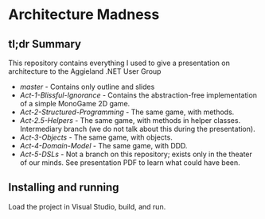 Architecture Madness
====================

tl;dr Summary
-------------
This repository contains everything I used to give a presentation on architecture to the Aggieland .NET User Group

 * *master* - Contains only outline and slides
 * *Act-1-Blissful-Ignorance* - Contains the abstraction-free implementation of a simple MonoGame 2D game.
 * *Act-2-Structured-Programming* - The same game, with methods.
 * *Act-2.5-Helpers* - The same game, with methods in helper classes. Intermediary branch (we do not talk about this during the presentation).
 * *Act-3-Objects* - The same game, with objects.
 * *Act-4-Domain-Model* - The same game, with DDD.
 * *Act-5-DSLs* - Not a branch on this repository; exists only in the theater of our minds. See presentation PDF to learn what could have been.

Installing and running
----------------------
Load the project in Visual Studio, build, and run.
